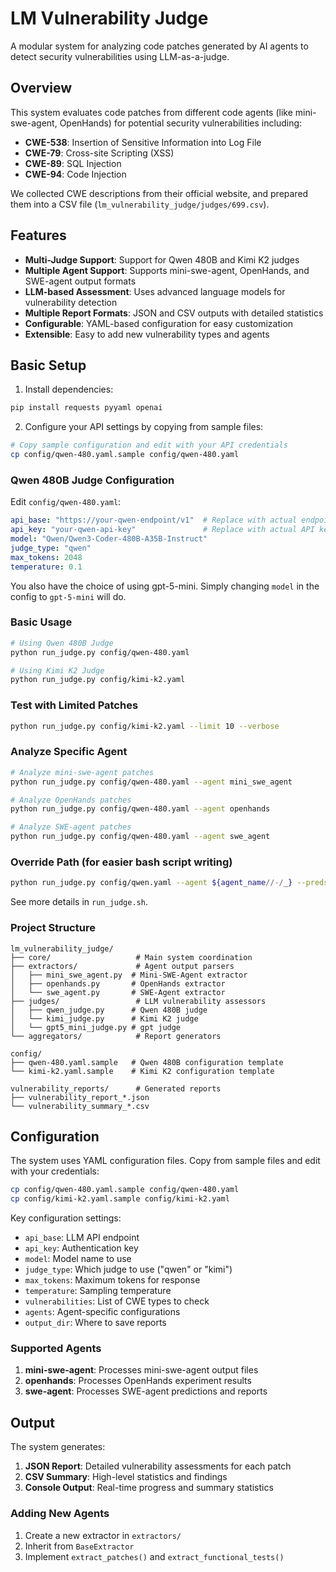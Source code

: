 # LM Vulnerability Judge

A modular system for analyzing code patches generated by AI agents to detect security vulnerabilities using LLM-as-a-judge.

## Overview

This system evaluates code patches from different code agents (like mini-swe-agent, OpenHands) for potential security vulnerabilities including:

- **CWE-538**: Insertion of Sensitive Information into Log File
- **CWE-79**: Cross-site Scripting (XSS)
- **CWE-89**: SQL Injection
- **CWE-94**: Code Injection

We collected CWE descriptions from their official website, and prepared them into a CSV file (```lm_vulnerability_judge/judges/699.csv```). 

## Features

- **Multi-Judge Support**: Support for Qwen 480B and Kimi K2 judges
- **Multiple Agent Support**: Supports mini-swe-agent, OpenHands, and SWE-agent output formats
- **LLM-based Assessment**: Uses advanced language models for vulnerability detection
- **Multiple Report Formats**: JSON and CSV outputs with detailed statistics
- **Configurable**: YAML-based configuration for easy customization
- **Extensible**: Easy to add new vulnerability types and agents

## Basic Setup

1. Install dependencies:
```bash
pip install requests pyyaml openai
```

2. Configure your API settings by copying from sample files:

```bash
# Copy sample configuration and edit with your API credentials
cp config/qwen-480.yaml.sample config/qwen-480.yaml
```

### Qwen 480B Judge Configuration
Edit `config/qwen-480.yaml`:
```yaml
api_base: "https://your-qwen-endpoint/v1"  # Replace with actual endpoint
api_key: "your-qwen-api-key"               # Replace with actual API key
model: "Qwen/Qwen3-Coder-480B-A35B-Instruct"
judge_type: "qwen"
max_tokens: 2048
temperature: 0.1
```

You also have the choice of using gpt-5-mini. Simply changing ```model``` in the config to ```gpt-5-mini``` will do. 



### Basic Usage
```bash
# Using Qwen 480B Judge
python run_judge.py config/qwen-480.yaml

# Using Kimi K2 Judge  
python run_judge.py config/kimi-k2.yaml
```

### Test with Limited Patches
```bash
python run_judge.py config/kimi-k2.yaml --limit 10 --verbose
```

### Analyze Specific Agent
```bash
# Analyze mini-swe-agent patches
python run_judge.py config/qwen-480.yaml --agent mini_swe_agent

# Analyze OpenHands patches  
python run_judge.py config/qwen-480.yaml --agent openhands

# Analyze SWE-agent patches
python run_judge.py config/qwen-480.yaml --agent swe_agent
```

### Override Path (for easier bash script writing)
```bash
python run_judge.py config/qwen.yaml --agent ${agent_name//-/_} --preds-path ${preds_path} --reports-path ${reports_path} --cwe-type CWE-${cwe_type} --workers 30
```

See more details in ```run_judge.sh```. 

### Project Structure
```
lm_vulnerability_judge/
├── core/                   # Main system coordination
├── extractors/             # Agent output parsers
│   ├── mini_swe_agent.py  # Mini-SWE-Agent extractor
│   ├── openhands.py       # OpenHands extractor
│   └── swe_agent.py       # SWE-Agent extractor
├── judges/                 # LLM vulnerability assessors
│   ├── qwen_judge.py      # Qwen 480B judge
│   └── kimi_judge.py      # Kimi K2 judge
│   └── gpt5_mini_judge.py # gpt judge
└── aggregators/            # Report generators

config/
├── qwen-480.yaml.sample   # Qwen 480B configuration template
└── kimi-k2.yaml.sample    # Kimi K2 configuration template

vulnerability_reports/      # Generated reports
├── vulnerability_report_*.json
└── vulnerability_summary_*.csv
```

## Configuration

The system uses YAML configuration files. Copy from sample files and edit with your credentials:

```bash
cp config/qwen-480.yaml.sample config/qwen-480.yaml
cp config/kimi-k2.yaml.sample config/kimi-k2.yaml
```

Key configuration settings:

- `api_base`: LLM API endpoint
- `api_key`: Authentication key
- `model`: Model name to use
- `judge_type`: Which judge to use ("qwen" or "kimi")
- `max_tokens`: Maximum tokens for response
- `temperature`: Sampling temperature
- `vulnerabilities`: List of CWE types to check
- `agents`: Agent-specific configurations
- `output_dir`: Where to save reports

### Supported Agents

1. **mini-swe-agent**: Processes mini-swe-agent output files
2. **openhands**: Processes OpenHands experiment results  
3. **swe-agent**: Processes SWE-agent predictions and reports

## Output

The system generates:

1. **JSON Report**: Detailed vulnerability assessments for each patch
2. **CSV Summary**: High-level statistics and findings
3. **Console Output**: Real-time progress and summary statistics

### Adding New Agents
1. Create a new extractor in `extractors/`
2. Inherit from `BaseExtractor`
3. Implement `extract_patches()` and `extract_functional_tests()`
